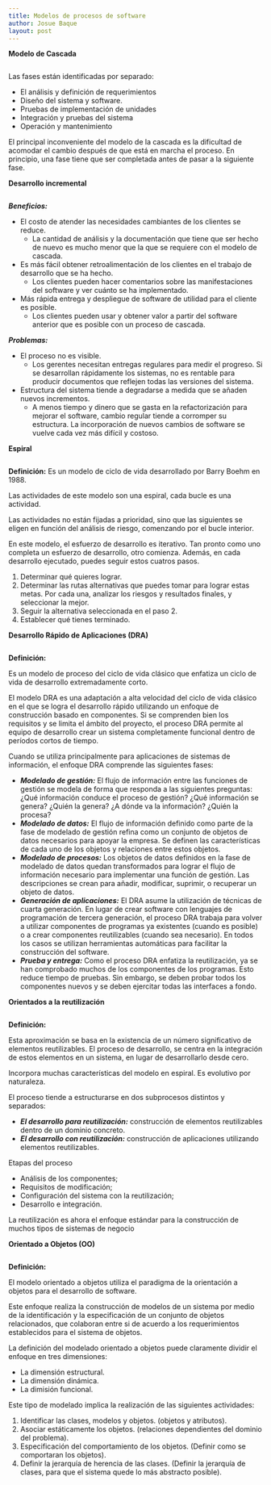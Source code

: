 ```yaml
---
title: Modelos de procesos de software 
author: Josue Baque
layout: post
---
```

**Modelo de Cascada**

<span class="image left"><img src="{{ 'assets/images/cascada.png' | relative_url }}" alt="" /></span>


Las fases están identificadas por separado: 

* El análisis  y definición de requerimientos
* Diseño del sistema y software.
* Pruebas de implementación de unidades
* Integración y pruebas del sistema 
* Operación y mantenimiento 

El principal inconveniente del modelo de la cascada es la dificultad de acomodar el cambio después de que está en marcha el proceso. En principio, una fase tiene que ser completada antes de pasar a la siguiente fase.

**Desarrollo incremental**

<span class="image left"><img src="{{ 'assets/images/incremental.png' | relative_url }}" alt="" /></span>

***Beneficios:*** 
* El costo de atender las necesidades cambiantes de los clientes se reduce. 
  * La cantidad de análisis y la documentación que tiene que ser hecho de nuevo es mucho menor que la que se requiere con el modelo de cascada. 
* Es más fácil obtener retroalimentación de los clientes en el trabajo de desarrollo que se ha hecho.
  * Los clientes pueden hacer comentarios sobre las manifestaciones del software y ver cuánto se ha implementado. 
* Más rápida entrega y despliegue de software de utilidad para el cliente es posible. 
  * Los clientes pueden usar y obtener valor a partir del software anterior que es posible con un proceso de cascada.

***Problemas:*** 
* El proceso no es visible.
  * Los gerentes necesitan entregas regulares para medir el progreso. Si se desarrollan rápidamente los sistemas, no es rentable para producir documentos que reflejen todas las versiones del sistema.
* Estructura del sistema tiende a degradarse a medida que se añaden nuevos incrementos. 
  * A menos tiempo y dinero que se gasta en la refactorización para mejorar el software, cambio regular tiende a corromper su estructura. La incorporación de nuevos cambios de software se vuelve cada vez más difícil y costoso. 

**Espiral**

<span class="image left"><img src="{{ 'assets/images/espiral.png' | relative_url }}" alt="" /></span>

**Definición:** 
Es un modelo de ciclo de vida desarrollado por Barry Boehm en 1988. 

Las actividades de este modelo son una espiral, cada bucle es una actividad. 

Las actividades no están fijadas a prioridad, sino que las siguientes se eligen en función del análisis de riesgo, comenzando por el bucle interior.

En este modelo, el esfuerzo de desarrollo es iterativo. Tan pronto como uno completa un esfuerzo de desarrollo, otro comienza. Además, en cada desarrollo ejecutado, puedes seguir estos cuatros pasos.
1. Determinar qué quieres lograr. 
2. Determinar las rutas alternativas que puedes tomar para lograr estas metas. Por cada una, analizar los riesgos y resultados finales, y seleccionar la mejor. 
3. Seguir la alternativa seleccionada en el paso 2. 	
4. Establecer qué tienes terminado. 

**Desarrollo Rápido de Aplicaciones (DRA)**


<span class="image left"><img src="{{ 'assets/images/aplicaciones.png' | relative_url }}" alt="" /></span>

**Definición:** 

Es un modelo de proceso del ciclo de vida clásico que enfatiza un ciclo de vida de desarrollo extremadamente corto.   

El modelo DRA es una adaptación a alta velocidad del ciclo de vida clásico en el que se logra el desarrollo rápido utilizando un enfoque de construcción basado en componentes. Si se comprenden bien los requisitos y se limita el ámbito del proyecto, el proceso DRA permite al equipo de desarrollo crear un sistema completamente funcional dentro de períodos cortos de tiempo. 

Cuando se utiliza principalmente para aplicaciones de sistemas de información, el enfoque DRA comprende las siguientes fases:
 * ***Modelado de gestión:*** El flujo de información entre las funciones de gestión se modela de forma que responda a las siguientes preguntas: ¿Qué información conduce el proceso de gestión? ¿Qué información se genera? ¿Quién la genera? ¿A dónde va la información? ¿Quién la procesa? 
  * ***Modelado de datos:*** El flujo de información definido como parte de la fase de modelado de gestión refina como un conjunto de objetos de datos necesarios para apoyar la empresa. Se definen las características de cada uno de los objetos y relaciones entre estos objetos.
 * ***Modelado de procesos:*** Los objetos de datos definidos en la fase de modelado de datos quedan transformados para lograr el flujo de información necesario para implementar una función de gestión. Las descripciones se crean para añadir, modificar, suprimir, o recuperar un objeto de datos.
 * ***Generación de aplicaciones:*** El DRA asume la utilización de técnicas de cuarta generación. En lugar de crear software con lenguajes de programación de tercera generación, el proceso DRA trabaja para volver a utilizar componentes de programas ya existentes (cuando es posible) o a crear componentes reutilizables (cuando sea necesario). En todos los casos se utilizan herramientas automáticas para facilitar la construcción del software.
 * ***Prueba y entrega:*** Como el proceso DRA enfatiza la reutilización, ya se han comprobado muchos de los componentes de los programas. Esto reduce tiempo de pruebas. Sin embargo, se deben probar todos los componentes nuevos y se deben ejercitar todas las interfaces a fondo.

**Orientados a la reutilización**

<span class="image left"><img src="{{ 'assets/images/reutilizacion.png' | relative_url }}" alt="" /></span>

**Definición:**

Esta aproximación se basa en la existencia de un número significativo de elementos reutilizables. El proceso de desarrollo, se centra en la integración de estos elementos en un sistema, en lugar de desarrollarlo desde cero.

Incorpora muchas características del modelo en espiral. Es evolutivo por naturaleza. 

El proceso tiende a estructurarse en dos subprocesos distintos y separados: 
 * ***El desarrollo para reutilización:*** construcción de elementos reutilizables dentro de un dominio concreto.
 * ***El desarrollo con reutilización:*** construcción de aplicaciones utilizando elementos reutilizables.

Etapas del proceso 
 * Análisis de los componentes; 
 * Requisitos de modificación; 
 * Configuración del sistema con la reutilización; 
 * Desarrollo e integración. 

La reutilización es ahora el enfoque estándar para la construcción de muchos tipos de sistemas de negocio 

**Orientado a Objetos (OO)**

<span class="image left"><img src="{{ 'assets/images/objetos.png' | relative_url }}" alt="" /></span>

**Definición:**

El modelo orientado a objetos utiliza el paradigma de la orientación a objetos para el desarrollo de software.

Este enfoque realiza la construcción de modelos de un sistema por medio de la identificación y la especificación de un conjunto de objetos relacionados, que colaboran entre si de acuerdo a los requerimientos establecidos para el sistema de objetos.

La definición del modelado orientado a objetos puede claramente dividir el enfoque en tres dimensiones: 
 * La dimensión estructural. 
 * La dimensión dinámica. 
 * La dimisión funcional. 

Este tipo de modelado implica la realización de las siguientes actividades: 
1. Identificar las clases, modelos y objetos. (objetos y atributos).
2. Asociar estáticamente los objetos. (relaciones dependientes del dominio del problema). 
3. Especificación del comportamiento de los objetos. (Definir como se comportaran los objetos). 
4. Definir la jerarquía de herencia de las clases. (Definir la jerarquía de clases, para que el sistema quede lo más abstracto posible).








